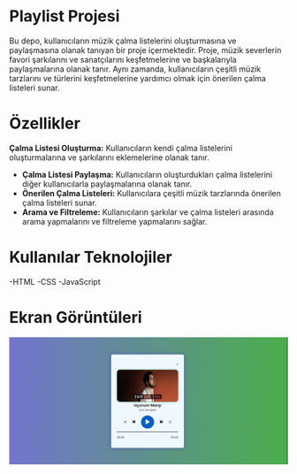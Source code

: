 # Playlist Projesi
Bu depo, kullanıcıların müzik çalma listelerini oluşturmasına ve paylaşmasına olanak tanıyan bir proje içermektedir. Proje, müzik severlerin favori şarkılarını ve sanatçılarını keşfetmelerine ve başkalarıyla paylaşmalarına olanak tanır. Aynı zamanda, kullanıcıların çeşitli müzik tarzlarını ve türlerini keşfetmelerine yardımcı olmak için önerilen çalma listeleri sunar.

# Özellikler 
**Çalma Listesi Oluşturma:** Kullanıcıların kendi çalma listelerini oluşturmalarına ve şarkılarını eklemelerine olanak tanır.
- **Çalma Listesi Paylaşma:** Kullanıcıların oluşturdukları çalma listelerini diğer kullanıcılarla paylaşmalarına olanak tanır.
- **Önerilen Çalma Listeleri:** Kullanıcılara çeşitli müzik tarzlarında önerilen çalma listeleri sunar.
- **Arama ve Filtreleme:** Kullanıcıların şarkılar ve çalma listeleri arasında arama yapmalarını ve filtreleme yapmalarını sağlar.
# Kullanılar Teknolojiler
-HTML
-CSS
-JavaScript

# Ekran Görüntüleri
![](assets/Ekran%20Alıntısı.PNG)



